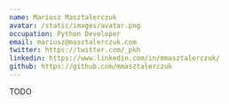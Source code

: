 ```yaml
---
name: Mariusz Masztalerczuk
avatar: /static/images/avatar.png
occupation: Python Developer
email: mariusz@masztalerczuk.com
twitter: https://twitter.com/_pkh
linkedin: https://www.linkedin.com/in/mmasztalerczuk/
github: https://github.com/mmasztalerczuk
---
```


TODO
